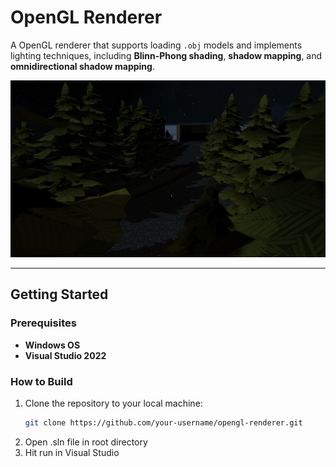 # OpenGL Renderer

A OpenGL renderer that supports loading `.obj` models and implements lighting techniques, including **Blinn-Phong shading**, **shadow mapping**, and **omnidirectional shadow mapping**.

![Screenshot of the renderer in action](./OpenGL_renderer_screenshot.png)  

---

## Getting Started

### Prerequisites

- **Windows OS**  
- **Visual Studio 2022**

### How to Build

1. Clone the repository to your local machine:
   ```bash
   git clone https://github.com/your-username/opengl-renderer.git
2. Open .sln file in root directory
3. Hit run in Visual Studio
